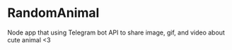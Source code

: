 # RandomAnimal
Node app that using Telegram bot API to share image, gif, and video about cute animal &lt;3
